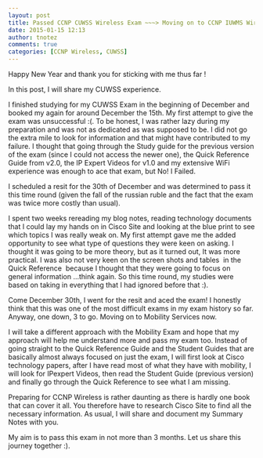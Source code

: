 ```yaml
---
layout: post
title: Passed CCNP CUWSS Wireless Exam ~~~> Moving on to CCNP IUWMS Wireless.
date: 2015-01-15 12:13
author: tnotez
comments: true
categories: [CCNP Wireless, CUWSS]
---
```

Happy New Year and thank you for sticking with me thus far !

In this post, I will share my CUWSS experience.

I finished studying for my CUWSS Exam in the beginning of December and booked my again for around December the 15th. My first attempt to give the exam was unsuccessful :(. To be honest, I was rather lazy during my preparation and was not as dedicated as was supposed to be. I did not go the extra mile to look for information and that might have contributed to my failure. I thought that going through the Study guide for the previous version of the exam (since I could not access the newer one), the Quick Reference Guide from v2.0, the IP Expert Videos for v1.0 and my extensive WiFi experience was enough to ace that exam, but No! I Failed.<!--more-->

I scheduled a resit for the 30th of December and was determined to pass it this time round (given the fall of the russian ruble and the fact that the exam was twice more costly than usual).

I spent two weeks rereading my blog notes, reading technology documents that I could lay my hands on in Cisco Site and looking at the blue print to see which topics I was really weak on. My first attempt gave me the added opportunity to see what type of questions they were keen on asking. I thought it was going to be more theory, but as it turned out, It was more practical. I was also not very keen on the screen shots and tables  in the Quick Reference  because I thought that they were going to focus on general information ...think again. So this time round, my studies were based on taking in everything that I had ignored before that :).

Come December 30th, I went for the resit and aced the exam! I honestly think that this was one of the most difficult exams in my exam history so far. Anyway, one down, 3 to go. Moving on to Mobility Services now.

I will take a different approach with the Mobility Exam and hope that my approach will help me understand more and pass my exam too. Instead of going straight to the Quick Reference Guide and the Student Guides that are basically almost always focused on just the exam, I will first look at Cisco technology papers, after I have read most of what they have with mobility, I will look for IPexpert Videos, then read the Student Guide (previous version) and finally go through the Quick Reference to see what I am missing.

Preparing for CCNP Wireless is rather daunting as there is hardly one book that can cover it all. You therefore have to research Cisco Site to find all the necessary information. As usual, I will share and document my Summary Notes with you.

My aim is to pass this exam in not more than 3 months. Let us share this journey together :).
